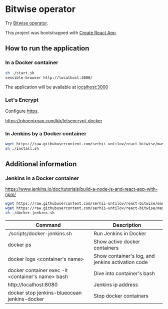 # Bitwise operator

Try [Bitwise operator](http://bitwise.untilov.com.ua).

This project was bootstrapped with [Create React App](https://github.com/facebook/create-react-app).

## How to run the application

### In a Docker container

``` bash
sh ./start.sh
sensible-browser http://localhost:3000/
```

The application will be available at [localhost:3000](http://localhost:3000/)

### Let's Encrypt

Configure [https](https://phoenixnap.com/kb/letsencrypt-docker).

https://phoenixnap.com/kb/letsencrypt-docker

### In Jenkins by a Docker container

``` bash
wget https://raw.githubusercontent.com/serhii-untilov/react-bitwise/master/jenkins/install.sh
sh ./install.sh
```

## Additional information

### Jenkins in a Docker container

https://www.jenkins.io/doc/tutorials/build-a-node-js-and-react-app-with-npm/

``` bash
wget https://raw.githubusercontent.com/serhii-untilov/react-bitwise/master/jenkins/Dockerfile
wget https://raw.githubusercontent.com/serhii-untilov/react-bitwise/master/jenkins/docker-jenkins.sh
sh ./docker-jenkins.sh
```

| Command                        | Description                                       |
| ------------------------------ | ------------------------------------------------- |
| ./scripts/docker-jenkins.sh    | Run Jenkins in Docker                             |
| docker ps                      | Show active docker containers                     |
| docker logs <container's name> | Show container's log, and jenkins activation code |
| docker container exec -it <container's name> bash | Dive into container's bash     |
| http://localhost:8080          | Jenkins ip address                                |
| docker stop jenkins-blueocean jenkins-docker | Stop docker containers              |

